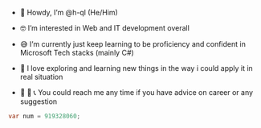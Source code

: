- 👋 Howdy, I’m @h-ql (He/Him)
- 🤓 I’m interested in Web and IT development overall
- 😅 I’m currently just keep learning to be proficiency and confident in Microsoft Tech stacks (mainly C#)
- 🥰 I love exploring and learning new things in the way i could apply it in real situation
                
- 💬 💌 📞 You could reach me any time if you have advice on career or any suggestion 

```csharp
var num = 919328060;
```
 



